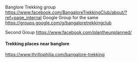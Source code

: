 Banglore Trekking group 
https://www.facebook.com/BangaloreTrekkingClub/about/?ref=page_internal
Google Group for the same 
https://groups.google.com/g/bangaloretrekkingclub


Second Group 
https://www.facebook.com/plantheunplanned/

#### Trekking places near banglore
https://www.thrillophilia.com/bangalore-trekking

